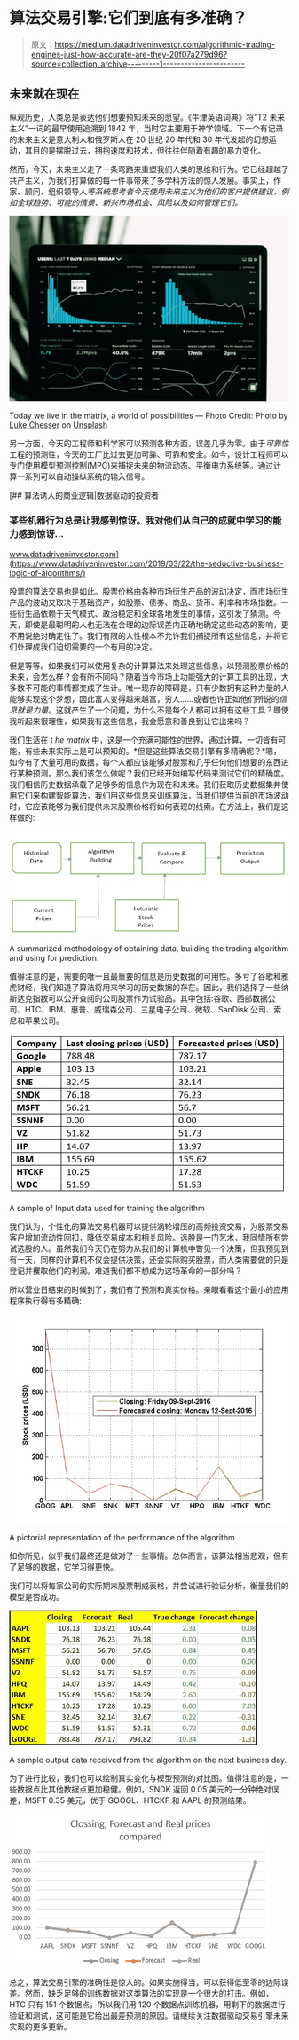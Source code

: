 # 算法交易引擎:它们到底有多准确？

> 原文：<https://medium.datadriveninvestor.com/algorithmic-trading-engines-just-how-accurate-are-they-20f07a279d96?source=collection_archive---------1----------------------->

## 未来就在现在

纵观历史，人类总是表达他们想要预知未来的愿望。《牛津英语词典》将“T2 未来主义”一词的最早使用追溯到 1842 年，当时它主要用于神学领域。下一个有记录的未来主义是意大利人和俄罗斯人在 20 世纪 20 年代和 30 年代发起的幻想运动，其目的是摆脱过去，拥抱速度和技术，但往往伴随着有趣的暴力变化。

然而，今天，未来主义走了一条弯路来重塑我们人类的思维和行为。它已经超越了共产主义，为我们打算做的每一件事带来了多学科方法的惊人发展。事实上，作家、顾问、组织领导人*等系统思考者今天使用未来主义为他们的客户提供建议，例如全球趋势、可能的情景、新兴市场机会、风险以及如何管理它们。*

![](img/f80925cee67da0b703131ef33b5fd2de.png)

Today we live in the matrix, a world of possibilities — Photo Credit: Photo by [Luke Chesser](https://unsplash.com/@lukechesser?utm_source=unsplash&utm_medium=referral&utm_content=creditCopyText) on [Unsplash](https://unsplash.com/s/photos/data?utm_source=unsplash&utm_medium=referral&utm_content=creditCopyText)

另一方面，今天的工程师和科学家可以预测各种方面，误差几乎为零。由于*可靠性*工程的预测性，今天的工厂比过去更加可靠、可靠和安全。如今，设计工程师可以专门使用模型预测控制(MPC)来捕捉未来的物流动态、平衡电力系统等。通过计算一系列可以自动操纵系统的输入信号。

[](https://www.datadriveninvestor.com/2019/03/22/the-seductive-business-logic-of-algorithms/) [## 算法诱人的商业逻辑|数据驱动的投资者

### 某些机器行为总是让我感到惊讶。我对他们从自己的成就中学习的能力感到惊讶…

www.datadriveninvestor.com](https://www.datadriveninvestor.com/2019/03/22/the-seductive-business-logic-of-algorithms/) 

股票的算法交易也是如此。股票价格由各种市场衍生产品的波动决定，而市场衍生产品的波动又取决于基础资产，如股票、债券、商品、货币、利率和市场指数。一些衍生品依赖于天气模式、政治稳定和全球各地发生的事情，这引发了猜测。今天，即使是最聪明的人也无法在合理的边际误差内正确地确定这些动态的影响，更不用说绝对确定性了。我们有限的人性根本不允许我们捕捉所有这些信息，并将它们处理成我们迫切需要的一个有用的决定。

但是等等。如果我们可以使用复杂的计算算法来处理这些信息，以预测股票价格的未来，会怎么样？会有所不同吗？随着当今市场上功能强大的计算工具的出现，大多数不可能的事情都变成了生计。唯一现存的障碍是，只有少数拥有这种力量的人能够实现这个梦想，因此富人变得越来越富，穷人……或者也许正如他们所说的*信息就是力量*。这就产生了一个问题，为什么不是每个人都可以拥有这些工具？即使我听起来很理性，如果我有这些信息，我会愿意和善良到让它出来吗？

我们生活在 t *he matrix* 中，这是一个充满可能性的世界，通过计算，一切皆有可能，有些未来实际上是可以预知的。*但是这些算法交易引擎有多精确呢？*嗯，如今有了大量可用的数据，每个人都应该能够对股票和几乎任何他们想要的东西进行某种预测。那么我们该怎么做呢？我们已经开始编写代码来测试它们的精确度。我们相信历史数据承载了足够多的信息作为现在和未来。我们获取历史数据集并使用它们来构建智能算法，我们用这些信息来训练算法，当我们提供当前的市场波动时，它应该能够为我们提供未来股票价格将如何表现的线索。在方法上，我们是这样做的:

![](img/09d059b656b83e97d9c686a7980ac1bf.png)

A summarized methodology of obtaining data, building the trading algorithm and using for prediction.

值得注意的是，需要的唯一且最重要的信息是历史数据的可用性。多亏了谷歌和雅虎财经，我们知道了算法将用来学习的历史数据的存在。因此，我们选择了一些纳斯达克指数可以公开查阅的公司股票作为试验品。其中包括:谷歌、西部数据公司、HTC、IBM、惠普、威瑞森公司、三星电子公司、微软、SanDisk 公司、索尼和苹果公司。

![](img/b0601af98cb1dfc4a05ee92bc54fb335.png)

A sample of Input data used for training the algorithm

我们认为，个性化的算法交易机器可以提供涡轮增压的高频投资交易，为股票交易客户增加流动性回扣，降低交易成本和相关风险。选股是一门艺术，我同情所有尝试选股的人。虽然我们今天仍在努力从我们的计算机中瞥见一个决策，但我预见到有一天，同样的计算机不仅会提供决策，还会实际购买股票，而人类需要做的只是登记并攫取他们的利润。难道我们都不想成为这场革命的一部分吗？

所以营业日结束的时候到了，我们有了预测和真实价格。亲眼看看这个最小的应用程序执行得有多精确:

![](img/f24cdfd13ae87edf9d59a39206b0ff1d.png)

A pictorial representation of the performance of the algorithm

如你所见，似乎我们最终还是做对了一些事情。总体而言，该算法相当悲观，但有了足够的数据，它学习得更快。

我们可以将每家公司的实际期末股票制成表格，并尝试进行验证分析，衡量我们的模型是否成功。

![](img/942207c1e92126977e9848804eda1c26.png)

A sample output data received from the algorithm on the next business day.

为了进行比较，我们也可以绘制真实变化与模型预测的对比图。值得注意的是，一些数据点比其他数据点更加稳健。例如，SNDK 返回 0.05 美元的一分钟绝对误差，MSFT 0.35 美元，优于 GOOGL、HTCKF 和 AAPL 的预测结果。

![](img/31985011c7417d261d16dd1e7a13185d.png)

总之，算法交易引擎的准确性是惊人的。如果实施得当，可以获得低至零的边际误差。然而，缺乏足够的训练数据对这类算法的实现是一个很大的打击。例如，HTC 只有 151 个数据点，所以我们用 120 个数据点训练机器，用剩下的数据进行验证和测试，这可能是它给出最差预测的原因。请继续关注数据驱动交易引擎未来实现的更多更新。
